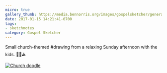 ```yaml
---
micro: true
gallery_thumb: https://media.bennorris.org/images/gospelsketcher/general/religious-sketches-circle.jpg
date: 2017-01-15 14:21:41-0700
tags:
- sketchnotes
category: Gospel Sketcher
---
```


Small church-themed #drawing from a relaxing Sunday afternoon with the kids. ✍🏼⛪️

[![Church doodle](https://media.bennorris.org/images/gospelsketcher/general/religious-sketches-circle.jpg)](https://media.bennorris.org/images/gospelsketcher/general/religious-sketches-circle.jpg)